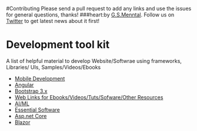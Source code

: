 #Contributing
Please send a pull request to add any links and use the issues for general questions, thanks!
###heart:by [G.S.Menntal](http://www.menntal.com/). Follow us on [Twitter](https://twitter.com/gsmenntal) to get latest news about it first!


# Development tool kit 
A list of helpful material to develop  Website/Softwrae using frameworks, Libraries/ UIs, Samples/Videos/Ebooks

* [Mobile Development](https://github.com/gsmental/DevToolKit/blob/master/WebUrls/MobileDev.md)
* [Angular](https://github.com/gsmental/DevToolKit/blob/master/WebUrls/Angular.md)
* [Bootstrap 3.x](https://github.com/gsmental/DevToolKit/blob/master/WebUrls/Bootstrap%203.x.md)
* [Web Links for Ebooks/Videos/Tuts/Sofware/Other Resources](https://github.com/gsmental/DevToolKit/blob/master/WebUrls/WebUrls.md)
* [AI/ML](https://github.com/gsmental/DevToolKit/blob/master/WebUrls/MachineLearning.md)
* [Essential Software](https://github.com/gsmental/DevToolKit/blob/master/WebUrls/EssentialSoftware.md)
* [Asp.net Core](https://github.com/gsmental/DevToolKit/blob/master/WebUrls/Asp.NetCore.md)
* [Blazor](https://github.com/gsmental/DevToolKit/blob/master/WebUrls/Blazor.md)

